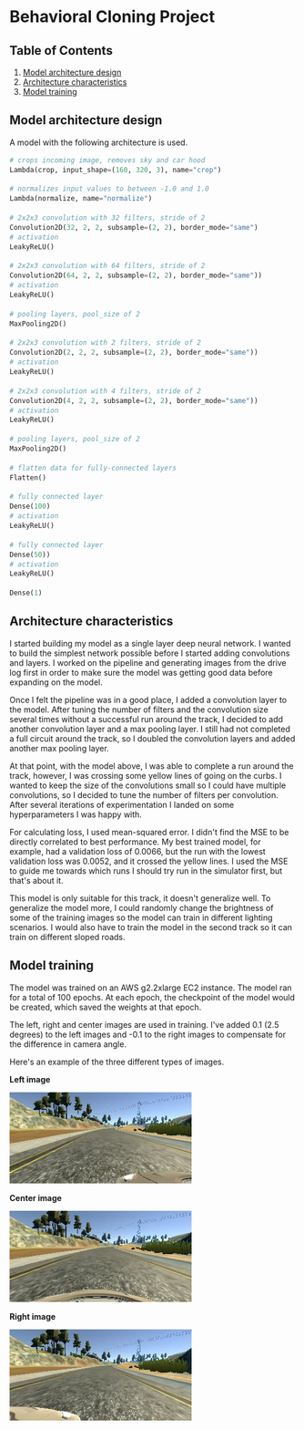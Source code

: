 # Behavioral Cloning Project

## Table of Contents

1. [Model architecture design](#model-architecture-design)
1. [Architecture characteristics](#architecture-characteristics)
1. [Model training](#model-training)

## Model architecture design

A model with the following architecture is used.

```python
# crops incoming image, removes sky and car hood
Lambda(crop, input_shape=(160, 320, 3), name="crop")

# normalizes input values to between -1.0 and 1.0
Lambda(normalize, name="normalize")

# 2x2x3 convolution with 32 filters, stride of 2
Convolution2D(32, 2, 2, subsample=(2, 2), border_mode="same")
# activation
LeakyReLU()

# 2x2x3 convolution with 64 filters, stride of 2
Convolution2D(64, 2, 2, subsample=(2, 2), border_mode="same"))
# activation
LeakyReLU()

# pooling layers, pool_size of 2
MaxPooling2D()

# 2x2x3 convolution with 2 filters, stride of 2
Convolution2D(2, 2, 2, subsample=(2, 2), border_mode="same"))
# activation
LeakyReLU()

# 2x2x3 convolution with 4 filters, stride of 2
Convolution2D(4, 2, 2, subsample=(2, 2), border_mode="same"))
# activation
LeakyReLU()

# pooling layers, pool_size of 2
MaxPooling2D()

# flatten data for fully-connected layers
Flatten()

# fully connected layer
Dense(100)
# activation
LeakyReLU()

# fully connected layer
Dense(50))
# activation
LeakyReLU()

Dense(1)
```

## Architecture characteristics

I started building my model as a single layer deep neural network. I wanted to
build the simplest network possible before I started adding convolutions and
layers. I worked on the pipeline and generating images from the drive log first
in order to make sure the model was getting good data before expanding on the
model.

Once I felt the pipeline was in a good place, I added a convolution layer to
the model. After tuning the number of filters and the convolution size several
times without a successful run around the track, I decided to add another
convolution layer and a max pooling layer. I still had not completed a full
circuit around the track, so I doubled the convolution layers and added
another max pooling layer.

At that point, with the model above, I was able to complete a run around the
track, however, I was crossing some yellow lines of going on the curbs. I
wanted to keep the size of the convolutions small so I could have multiple
convolutions, so I decided to tune the number of filters per convolution. After
several iterations of experimentation I landed on some hyperparameters I was
happy with.

For calculating loss, I used mean-squared error. I didn't find the MSE to be
directly correlated to best performance. My best trained model, for example,
had a validation loss of 0.0066, but the run with the lowest validation loss
was 0.0052, and it crossed the yellow lines. I used the MSE to guide me towards
which runs I should try run in the simulator first, but that's about it.

This model is only suitable for this track, it doesn't generalize well. To
generalize the model more, I could randomly change the brightness of some of
the training images so the model can train in different lighting scenarios. I
would also have to train the model in the second track so it can train on
different sloped roads.

## Model training

The model was trained on an AWS g2.2xlarge EC2 instance. The model ran for a
total of 100 epochs. At each epoch, the checkpoint of the model would be
created, which saved the weights at that epoch.

The left, right and center images are used in training. I've added 0.1 (2.5
degrees) to the left images and -0.1 to the right images to compensate for the
difference in camera angle.

Here's an example of the three different types of images.

**Left image**

![Left image](./images/left_2016_12_19_20_10_35_002.jpg?raw=true)

**Center image**

![Center image](./images/center_2016_12_19_20_10_35_002.jpg?raw=true)

**Right image**

![Right image](./images/right_2016_12_19_20_10_35_002.jpg?raw=true)
